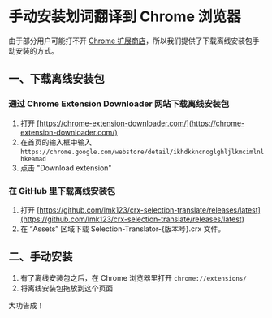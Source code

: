 # 手动安装划词翻译到 Chrome 浏览器

由于部分用户可能打不开 [Chrome 扩展商店](https://chrome.google.com/webstore/detail/ikhdkkncnoglghljlkmcimlnlhkeamad)，所以我们提供了下载离线安装包手动安装的方式。

## 一、下载离线安装包

### 通过 Chrome Extension Downloader 网站下载离线安装包

1. 打开 [https://chrome-extension-downloader.com/](https://chrome-extension-downloader.com/)
2. 在首页的输入框中输入 `https://chrome.google.com/webstore/detail/ikhdkkncnoglghljlkmcimlnlhkeamad`
3. 点击 "Download extension"

### 在 GitHub 里下载离线安装包

1. 打开 [https://github.com/lmk123/crx-selection-translate/releases/latest](https://github.com/lmk123/crx-selection-translate/releases/latest)
2. 在 “Assets” 区域下载 Selection-Translator-{版本号}.crx 文件。

## 二、手动安装

1. 有了离线安装包之后，在 Chrome 浏览器里打开 `chrome://extensions/`
2. 将离线安装包拖放到这个页面

大功告成！

<global-footer />
